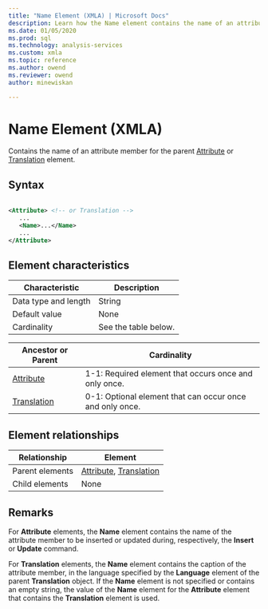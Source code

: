 ```yaml
---
title: "Name Element (XMLA) | Microsoft Docs"
description: Learn how the Name element contains the name of an attribute member for the parent Attribute or Translation element.
ms.date: 01/05/2020
ms.prod: sql
ms.technology: analysis-services
ms.custom: xmla
ms.topic: reference
ms.author: owend
ms.reviewer: owend
author: minewiskan

---
```

# Name Element (XMLA)

  Contains the name of an attribute member for the parent [Attribute](../xml-elements-properties/attribute-element-xmla.md) or [Translation](../xml-elements-properties/translation-element-xmla.md) element.  
  
## Syntax  
  
```xml  
  
<Attribute> <!-- or Translation -->  
   ...  
   <Name>...</Name>  
   ...  
</Attribute>  
```  
  
## Element characteristics  
  
|Characteristic|Description|  
|--------------------|-----------------|  
|Data type and length|String|  
|Default value|None|  
|Cardinality|See the table below.|  
  
|Ancestor or Parent|Cardinality|  
|------------------------|-----------------|  
|[Attribute](../xml-elements-properties/attribute-element-xmla.md)|1-1: Required element that occurs once and only once.|  
|[Translation](../xml-elements-properties/translation-element-xmla.md)|0-1: Optional element that can occur once and only once.|  
  
## Element relationships  
  
|Relationship|Element|  
|------------------|-------------|  
|Parent elements|[Attribute](../xml-elements-properties/attribute-element-xmla.md), [Translation](../xml-elements-properties/translation-element-xmla.md)|  
|Child elements|None|  
  
## Remarks  
 For **Attribute** elements, the **Name** element contains the name of the attribute member to be inserted or updated during, respectively, the **Insert** or **Update** command.  
  
 For **Translation** elements, the **Name** element contains the caption of the attribute member, in the language specified by the **Language** element of the parent **Translation** object. If the **Name** element is not specified or contains an empty string, the value of the **Name** element for the **Attribute** element that contains the **Translation** element is used.  
